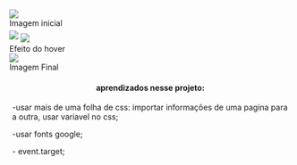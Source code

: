 <figure style="display:block; margin-inline:auto; margin-block:10px;">

<div>  
<img src="https://github.com/user-attachments/assets/02176035-fbc2-4baa-91bd-b21c0b5035f3">
<figcaption style="align-text:center;">Imagem inicial</figcaption>
</div>

<div ">
  <img src="https://github.com/user-attachments/assets/88687631-691d-49bc-b76a-f5b08b434d05" style="margin-block:5px;">
  <img src="https://github.com/user-attachments/assets/bf8ea533-c5e9-459b-a858-cdd62ed47840">
  <figcaption style="align-text:center;">Efeito do hover</figcaption>
</div>

<div>
  <img src="https://github.com/user-attachments/assets/58f9a165-3267-486f-9cc6-6aef07032259">
  <figcaption style="align-text:center;">Imagem Final</figcaption>
</div>
     
</figure> 

<div style="margin: 5px;">
<h4 style="text-align:center;">aprendizados nesse projeto:</h4>
<p>-usar mais de uma folha de css: importar informações de uma pagina para a outra, usar variavel no css;</p>
<p>-usar fonts google;</p>
<p>- event.target;</p>
</div>
